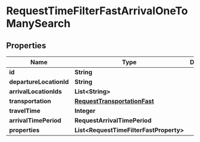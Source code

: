 

# RequestTimeFilterFastArrivalOneToManySearch


## Properties

Name | Type | Description | Notes
------------ | ------------- | ------------- | -------------
**id** | **String** |  | 
**departureLocationId** | **String** |  | 
**arrivalLocationIds** | **List&lt;String&gt;** |  | 
**transportation** | [**RequestTransportationFast**](RequestTransportationFast.md) |  | 
**travelTime** | **Integer** |  | 
**arrivalTimePeriod** | **RequestArrivalTimePeriod** |  | 
**properties** | **List&lt;RequestTimeFilterFastProperty&gt;** |  | 



